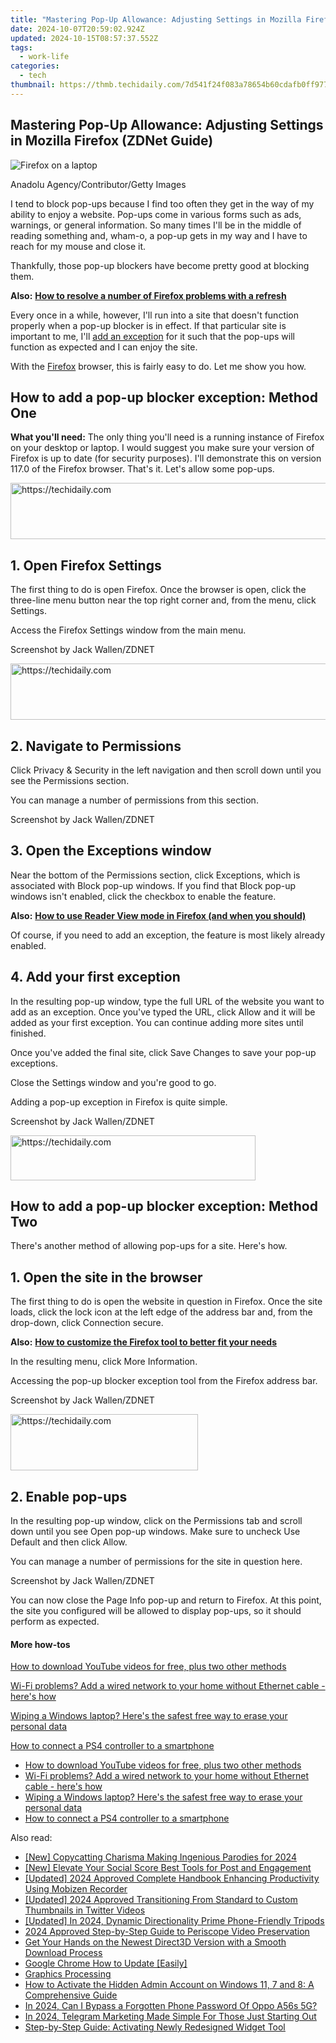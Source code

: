 ```yaml
---
title: "Mastering Pop-Up Allowance: Adjusting Settings in Mozilla Firefox (ZDNet Guide)"
date: 2024-10-07T20:59:02.924Z
updated: 2024-10-15T08:57:37.552Z
tags:
  - work-life
categories:
  - tech
thumbnail: https://thmb.techidaily.com/7d541f24f083a78654b60cdafb0ff977b1be425e9ba0a0b8e7692ce8252cce78.jpg
---
```


## Mastering Pop-Up Allowance: Adjusting Settings in Mozilla Firefox (ZDNet Guide)

![Firefox on a laptop](https://www.zdnet.com/a/img/resize/400ccfc886cac53eceac74df718885221b943d68/2023/08/31/d5ef9d64-00a5-4f49-99d0-270e2353b8b8/gettyimages-1187447320.jpg?auto=webp&width=1280)

Anadolu Agency/Contributor/Getty Images

I tend to block pop-ups because I find too often they get in the way of my ability to enjoy a website. Pop-ups come in various forms such as ads, warnings, or general information. So many times I'll be in the middle of reading something and, wham-o, a pop-up gets in my way and I have to reach for my mouse and close it.

Thankfully, those pop-up blockers have become pretty good at blocking them.

**Also:** [**How to resolve a number of Firefox problems with a refresh**](https://www.zdnet.com/home-and-office/work-life/how-to-resolve-a-number-of-firefox-problems-with-a-refresh/)

Every once in a while, however, I'll run into a site that doesn't function properly when a pop-up blocker is in effect. If that particular site is important to me, I'll [add an exception](https://www.zdnet.com/article/how-to-add-exceptions-to-ad-blocking-in-opera/) for it such that the pop-ups will function as expected and I can enjoy the site.

With the [Firefox](https://www.mozilla.org) browser, this is fairly easy to do. Let me show you how. 

## How to add a pop-up blocker exception: Method One

**What you'll need:** The only thing you'll need is a running instance of Firefox on your desktop or laptop. I would suggest you make sure your version of Firefox is up to date (for security purposes). I'll demonstrate this on version 117.0 of the Firefox browser. That's it. Let's allow some pop-ups.

<!-- affiliate ads begin -->
<a href="https://ephamedtechinc.pxf.io/c/5597632/2137203/26400" target="_top" id="2137203">
  <img src="//a.impactradius-go.com/display-ad/26400-2137203" border="0" alt="https://techidaily.com" width="728" height="90"/>
</a>
<img height="0" width="0" src="https://ephamedtechinc.pxf.io/i/5597632/2137203/26400" style="position:absolute;visibility:hidden;" border="0" />
<!-- affiliate ads end -->

## 1\. Open Firefox Settings

The first thing to do is open Firefox. Once the browser is open, click the three-line menu button near the top right corner and, from the menu, click Settings.

Access the Firefox Settings window from the main menu.

Screenshot by Jack Wallen/ZDNET

<!-- affiliate ads begin -->
<a href="https://appsumo.8odi.net/c/5597632/2123749/7443" target="_top" id="2123749">
  <img src="//a.impactradius-go.com/display-ad/7443-2123749" border="0" alt="https://techidaily.com" width="728" height="90"/>
</a>
<img height="0" width="0" src="https://appsumo.8odi.net/i/5597632/2123749/7443" style="position:absolute;visibility:hidden;" border="0" />
<!-- affiliate ads end -->

## 2\. Navigate to Permissions

Click Privacy & Security in the left navigation and then scroll down until you see the Permissions section.

You can manage a number of permissions from this section.

Screenshot by Jack Wallen/ZDNET

## 3\. Open the Exceptions window

Near the bottom of the Permissions section, click Exceptions, which is associated with Block pop-up windows. If you find that Block pop-up windows isn't enabled, click the checkbox to enable the feature. 

**Also:** [**How to use Reader View mode in Firefox (and when you should)**](https://www.zdnet.com/home-and-office/work-life/how-to-use-reader-view-mode-in-firefox-and-when-you-should/)

Of course, if you need to add an exception, the feature is most likely already enabled.

## 4\. Add your first exception

In the resulting pop-up window, type the full URL of the website you want to add as an exception. Once you've typed the URL, click Allow and it will be added as your first exception. You can continue adding more sites until finished. 

Once you've added the final site, click Save Changes to save your pop-up exceptions. 

Close the Settings window and you're good to go.

Adding a pop-up exception in Firefox is quite simple.

Screenshot by Jack Wallen/ZDNET

<!-- affiliate ads begin -->
<a href="https://aligracehair.sjv.io/c/5597632/2135403/19272" target="_top" id="2135403">
  <img src="//a.impactradius-go.com/display-ad/19272-2135403" border="0" alt="https://techidaily.com" width="392" height="72"/>
</a>
<img height="0" width="0" src="https://aligracehair.sjv.io/i/5597632/2135403/19272" style="position:absolute;visibility:hidden;" border="0" />
<!-- affiliate ads end -->

## How to add a pop-up blocker exception: Method Two

There's another method of allowing pop-ups for a site. Here's how.

## 1\. Open the site in the browser

The first thing to do is open the website in question in Firefox. Once the site loads, click the lock icon at the left edge of the address bar and, from the drop-down, click Connection secure. 

**Also:** [**How to customize the Firefox tool to better fit your needs**](https://www.zdnet.com/home-and-office/work-life/how-to-customize-the-firefox-search-tool-to-better-fit-your-needs/)

In the resulting menu, click More Information.

Accessing the pop-up blocker exception tool from the Firefox address bar.

Screenshot by Jack Wallen/ZDNET

<!-- affiliate ads begin -->
<a href="https://aligracehair.sjv.io/c/5597632/2016165/19272" target="_top" id="2016165">
  <img src="//a.impactradius-go.com/display-ad/19272-2016165" border="0" alt="https://techidaily.com" width="300" height="90"/>
</a>
<img height="0" width="0" src="https://aligracehair.sjv.io/i/5597632/2016165/19272" style="position:absolute;visibility:hidden;" border="0" />
<!-- affiliate ads end -->

## 2\. Enable pop-ups

In the resulting pop-up window, click on the Permissions tab and scroll down until you see Open pop-up windows. Make sure to uncheck Use Default and then click Allow. 

You can manage a number of permissions for the site in question here.

Screenshot by Jack Wallen/ZDNET

You can now close the Page Info pop-up and return to Firefox. At this point, the site you configured will be allowed to display pop-ups, so it should perform as expected.

#### More how-tos

[How to download YouTube videos for free, plus two other methods](https://www.zdnet.com/article/how-to-download-youtube-videos-for-free-plus-two-other-methods/ "How to download YouTube videos for free, plus two other methods")

[Wi-Fi problems? Add a wired network to your home without Ethernet cable - here's how](https://www.zdnet.com/article/ditch-the-wi-fi-how-to-add-a-wired-network-to-your-home-without-ethernet-cable/ "Wi-Fi problems? Add a wired network to your home without Ethernet cable - here's how")

[Wiping a Windows laptop? Here's the safest free way to erase your personal data](https://www.zdnet.com/article/wiping-a-windows-laptop-heres-the-safest-free-way-to-erase-your-personal-data/ "Wiping a Windows laptop? Here's the safest free way to erase your personal data")

[How to connect a PS4 controller to a smartphone](https://www.zdnet.com/article/how-to-connect-a-ps4-controller-to-a-smartphone/ "How to connect a PS4 controller to a smartphone")

* [How to download YouTube videos for free, plus two other methods](https://www.zdnet.com/article/how-to-download-youtube-videos-for-free-plus-two-other-methods/ "How to download YouTube videos for free, plus two other methods")
* [Wi-Fi problems? Add a wired network to your home without Ethernet cable - here's how](https://www.zdnet.com/article/ditch-the-wi-fi-how-to-add-a-wired-network-to-your-home-without-ethernet-cable/ "Wi-Fi problems? Add a wired network to your home without Ethernet cable - here's how")
* [Wiping a Windows laptop? Here's the safest free way to erase your personal data](https://www.zdnet.com/article/wiping-a-windows-laptop-heres-the-safest-free-way-to-erase-your-personal-data/ "Wiping a Windows laptop? Here's the safest free way to erase your personal data")
* [How to connect a PS4 controller to a smartphone](https://www.zdnet.com/article/how-to-connect-a-ps4-controller-to-a-smartphone/ "How to connect a PS4 controller to a smartphone")

<ins class="adsbygoogle"
     style="display:block"
     data-ad-format="autorelaxed"
     data-ad-client="ca-pub-7571918770474297"
     data-ad-slot="1223367746"></ins>

<ins class="adsbygoogle"
     style="display:block"
     data-ad-client="ca-pub-7571918770474297"
     data-ad-slot="8358498916"
     data-ad-format="auto"
     data-full-width-responsive="true"></ins>

<span class="atpl-alsoreadstyle">Also read:</span>
<div><ul>
<li><a href="https://facebook-video-footage.techidaily.com/new-copycatting-charisma-making-ingenious-parodies-for-2024/"><u>[New] Copycatting Charisma Making Ingenious Parodies for 2024</u></a></li>
<li><a href="https://instagram-video-files.techidaily.com/new-elevate-your-social-score-best-tools-for-post-and-engagement/"><u>[New] Elevate Your Social Score Best Tools for Post and Engagement</u></a></li>
<li><a href="https://remote-screen-capture.techidaily.com/updated-2024-approved-complete-handbook-enhancing-productivity-using-mobizen-recorder/"><u>[Updated] 2024 Approved Complete Handbook Enhancing Productivity Using Mobizen Recorder</u></a></li>
<li><a href="https://twitter-videos.techidaily.com/updated-2024-approved-transitioning-from-standard-to-custom-thumbnails-in-twitter-videos/"><u>[Updated] 2024 Approved Transitioning From Standard to Custom Thumbnails in Twitter Videos</u></a></li>
<li><a href="https://article-knowledge.techidaily.com/updated-in-2024-dynamic-directionality-prime-phone-friendly-tripods/"><u>[Updated] In 2024, Dynamic Directionality Prime Phone-Friendly Tripods</u></a></li>
<li><a href="https://extra-support.techidaily.com/2024-approved-step-by-step-guide-to-periscope-video-preservation/"><u>2024 Approved Step-by-Step Guide to Periscope Video Preservation</u></a></li>
<li><a href="https://tech-savvy.techidaily.com/get-your-hands-on-the-newest-direct3d-version-with-a-smooth-download-process/"><u>Get Your Hands on the Newest Direct3D Version with a Smooth Download Process</u></a></li>
<li><a href="https://tech-savvy.techidaily.com/google-chrome-how-to-update-easily/"><u>Google Chrome How to Update [Easily]</u></a></li>
<li><a href="https://tech-savvy.techidaily.com/graphics-processing/"><u>Graphics Processing</u></a></li>
<li><a href="https://tech-savvy.techidaily.com/how-to-activate-the-hidden-admin-account-on-windows-11-7-and-8-a-comprehensive-guide/"><u>How to Activate the Hidden Admin Account on Windows 11, 7 and 8: A Comprehensive Guide</u></a></li>
<li><a href="https://easy-unlock-android.techidaily.com/in-2024-can-i-bypass-a-forgotten-phone-password-of-oppo-a56s-5g-by-drfone-android/"><u>In 2024, Can I Bypass a Forgotten Phone Password Of Oppo A56s 5G?</u></a></li>
<li><a href="https://some-approaches.techidaily.com/in-2024-telegram-marketing-made-simple-for-those-just-starting-out/"><u>In 2024, Telegram Marketing Made Simple For Those Just Starting Out</u></a></li>
<li><a href="https://win11.techidaily.com/step-by-step-guide-activating-newly-redesigned-widget-tool/"><u>Step-by-Step Guide: Activating Newly Redesigned Widget Tool</u></a></li>
</ul></div>

